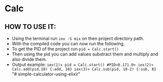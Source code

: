 # Calc

## HOW TO USE IT:
- Using the terminal run `iex -S mix` on then project directory path.
- With the compiled code you can now run the following.
- To get the PID of the project run `pid = Calc.start()`
- Then using the pid you can add values substract them and multiply and also divide them.
- Output example: 
           `iex(1)> pid = Calc.start()
            #PID<0.171.0>
            iex(2)> Calc.add(pid,10)
            {:add, 10}
            iex(3)> Calc.sub(pid, 10-2)
            {:sub, 8} `
"# simple-calculator-using-elixir" 
